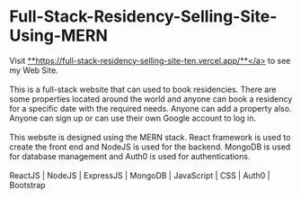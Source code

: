 # Full-Stack-Residency-Selling-Site-Using-MERN

Visit <a href="https://full-stack-residency-selling-site-ten.vercel.app/">**https://full-stack-residency-selling-site-ten.vercel.app/**</a> to see my Web Site. 
<br/> <br/>
This is a full-stack website that can used to book residencies. There are some properties located around the world and anyone can book a residency for a specific date with the required needs. Anyone can add a property also. Anyone can sign up or can use their own Google account to log in. <br/> <br/>
This website is designed using the MERN stack. React framework is used to create the front end and NodeJS is used for the backend. MongoDB is used for database management and Auth0 is used for authentications. <br/> <br/>
ReactJS | NodeJS | ExpressJS | MongoDB | JavaScript | CSS | Auth0 | Bootstrap

